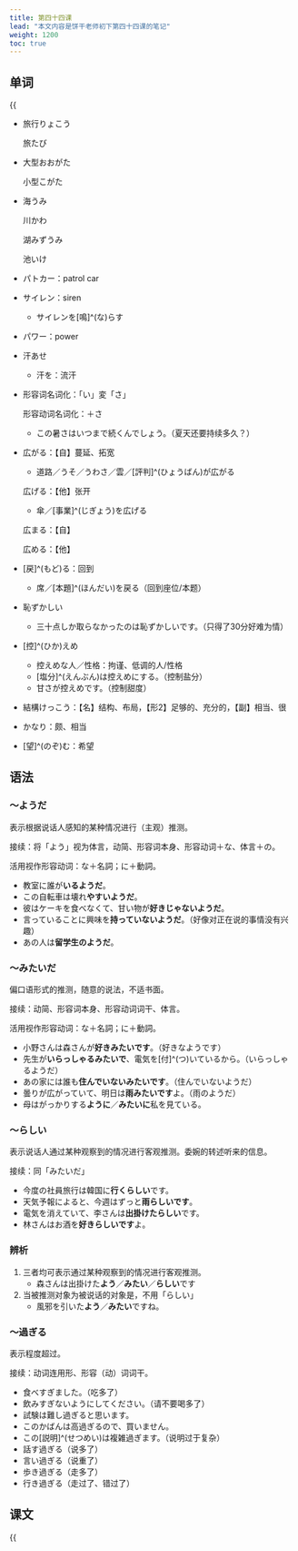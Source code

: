 ```yaml
---
title: 第四十四课
lead: "本文内容是饼干老师初下第四十四课的笔记"
weight: 1200
toc: true
---
```


## 单词

{{<audio src="https://tellyouwhat-static-1251995834.cos.ap-chongqing.myqcloud.com/audios/cs_danci/44第四十四课.mp3">}}

- 旅行りょこう

  旅たび

- 大型おおがた

  小型こがた

- 海うみ

  川かわ

  湖みずうみ

  池いけ

- パトカー：patrol car

- サイレン：siren

  - サイレンを[鳴]^(な)らす

- パワー：power

- 汗あせ

  - 汗を：流汗

- 形容词名词化：「い」変「さ」

  形容动词名词化：＋さ

  - この暑さはいつまで続くんでしょう。（夏天还要持续多久？）

- 広がる：【自】蔓延、拓宽

  - 道路／うそ／うわさ／雲／[評判]^(ひょうばん)が広がる

  広げる：【他】张开

  - 傘／[事業]^(じぎょう)を広げる

  広まる：【自】

  広める：【他】

- [戻]^(もど)る：回到

  - 席／[本題]^(ほんだい)を戻る（回到座位/本题）

- 恥ずかしい

  - 三十点しか取らなかったのは恥ずかしいです。（只得了30分好难为情）

- [控]^(ひか)えめ

  - 控えめな人／性格：拘谨、低调的人/性格
  - [塩分]^(えんぶん)は控えめにする。（控制盐分）
  - 甘さが控えめです。（控制甜度）

- 結構けっこう：【名】结构、布局，【形2】足够的、充分的，【副】相当、很

- かなり：颇、相当

- [望]^(のぞ)む：希望

## 语法

### ～ようだ

表示根据说话人感知的某种情况进行（主观）推测。

接续：将「よう」视为体言，动简、形容词本身、形容动词＋な、体言＋の。

活用视作形容动词：な＋名詞；に＋動詞。

- 教室に誰が**いるようだ**。
- この自転車は壊れ**やすいようだ**。
- 彼はケーキを食べなくて、甘い物が**好きじゃないようだ**。
- 言っていることに興味を**持っていないようだ**。（好像对正在说的事情没有兴趣）
- あの人は**留学生のようだ**。

### ～みたいだ

偏口语形式的推测，随意的说法，不适书面。

接续：动简、形容词本身、形容动词词干、体言。

活用视作形容动词：な＋名詞；に＋動詞。

- 小野さんは森さんが**好きみたいです**。（好きなようです）
- 先生が**いらっしゃるみたいで**、電気を[付]^(つ)いているから。（いらっしゃるようだ）
- あの家には誰も**住んでいないみたいです**。（住んでいないようだ）
- 曇りが広がっていて、明日は**雨みたいです**よ。（雨のようだ）
- 母はがっかりする**ように**／**みたいに**私を見ている。

### ～らしい

表示说话人通过某种观察到的情况进行客观推测。委婉的转述听来的信息。

接续：同「みたいだ」

- 今度の社員旅行は韓国に**行くらしい**です。
- 天気予報によると、今週はずっと**雨らしいです**。
- 電気を消えていて、李さんは**出掛けたらしい**です。
- 林さんはお酒を**好きらしいです**よ。

### 辨析

1. 三者均可表示通过某种观察到的情况进行客观推测。
   - 森さんは出掛けた**よう**／**みたい**／**らしい**です
2. 当被推测对象为被说话的对象是，不用「らしい」
   - 風邪を引いた**よう**／**みたい**ですね。

### ～過ぎる

表示程度超过。

接续：动词连用形、形容（动）词词干。

- 食べすぎました。（吃多了）
- 飲みすぎないようにしてください。（请不要喝多了）
- 試験は難し過ぎると思います。
- このかばんは高過ぎるので、買いません。
- この[説明]^(せつめい)は複雑過ぎます。（说明过于复杂）
- 話す過ぎる（说多了）
- 言い過ぎる（说重了）
- 歩き過ぎる（走多了）
- 行き過ぎる（走过了、错过了）

## 课文

{{<audio src="https://tellyouwhat-static-1251995834.cos.ap-chongqing.myqcloud.com/audios/cs_kewen/43-48课 新标日初级课文/Lesson44.mp3">}}
